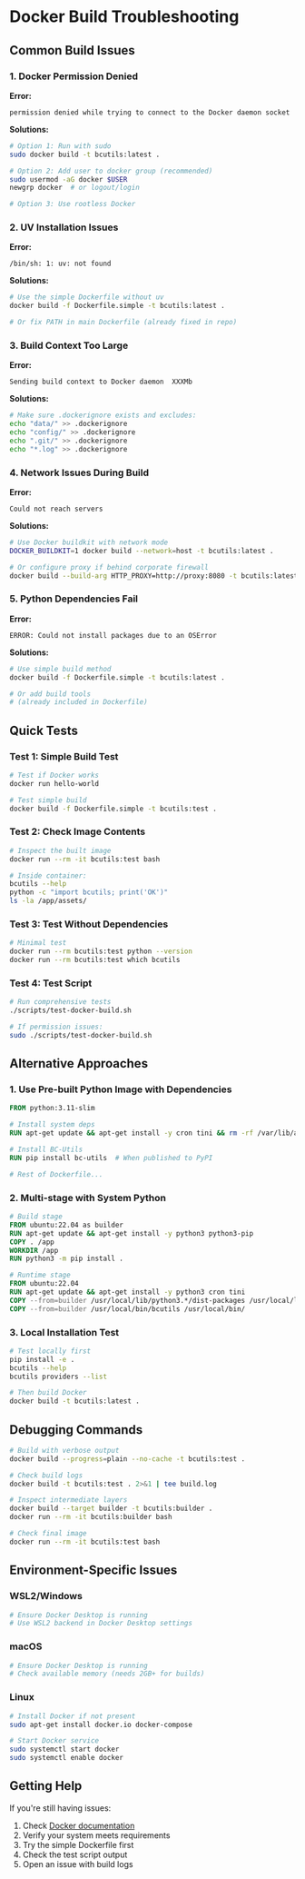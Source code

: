 # Docker Build Troubleshooting

## Common Build Issues

### 1. Docker Permission Denied

**Error:**
```
permission denied while trying to connect to the Docker daemon socket
```

**Solutions:**
```bash
# Option 1: Run with sudo
sudo docker build -t bcutils:latest .

# Option 2: Add user to docker group (recommended)
sudo usermod -aG docker $USER
newgrp docker  # or logout/login

# Option 3: Use rootless Docker
```

### 2. UV Installation Issues

**Error:**
```
/bin/sh: 1: uv: not found
```

**Solutions:**
```bash
# Use the simple Dockerfile without uv
docker build -f Dockerfile.simple -t bcutils:latest .

# Or fix PATH in main Dockerfile (already fixed in repo)
```

### 3. Build Context Too Large

**Error:**
```
Sending build context to Docker daemon  XXXMb
```

**Solutions:**
```bash
# Make sure .dockerignore exists and excludes:
echo "data/" >> .dockerignore
echo "config/" >> .dockerignore
echo ".git/" >> .dockerignore
echo "*.log" >> .dockerignore
```

### 4. Network Issues During Build

**Error:**
```
Could not reach servers
```

**Solutions:**
```bash
# Use Docker buildkit with network mode
DOCKER_BUILDKIT=1 docker build --network=host -t bcutils:latest .

# Or configure proxy if behind corporate firewall
docker build --build-arg HTTP_PROXY=http://proxy:8080 -t bcutils:latest .
```

### 5. Python Dependencies Fail

**Error:**
```
ERROR: Could not install packages due to an OSError
```

**Solutions:**
```bash
# Use simple build method
docker build -f Dockerfile.simple -t bcutils:latest .

# Or add build tools
# (already included in Dockerfile)
```

## Quick Tests

### Test 1: Simple Build Test
```bash
# Test if Docker works
docker run hello-world

# Test simple build
docker build -f Dockerfile.simple -t bcutils:test .
```

### Test 2: Check Image Contents
```bash
# Inspect the built image
docker run --rm -it bcutils:test bash

# Inside container:
bcutils --help
python -c "import bcutils; print('OK')"
ls -la /app/assets/
```

### Test 3: Test Without Dependencies
```bash
# Minimal test
docker run --rm bcutils:test python --version
docker run --rm bcutils:test which bcutils
```

### Test 4: Test Script
```bash
# Run comprehensive tests
./scripts/test-docker-build.sh

# If permission issues:
sudo ./scripts/test-docker-build.sh
```

## Alternative Approaches

### 1. Use Pre-built Python Image with Dependencies
```dockerfile
FROM python:3.11-slim

# Install system deps
RUN apt-get update && apt-get install -y cron tini && rm -rf /var/lib/apt/lists/*

# Install BC-Utils
RUN pip install bc-utils  # When published to PyPI

# Rest of Dockerfile...
```

### 2. Multi-stage with System Python
```dockerfile
# Build stage
FROM ubuntu:22.04 as builder
RUN apt-get update && apt-get install -y python3 python3-pip
COPY . /app
WORKDIR /app
RUN python3 -m pip install .

# Runtime stage
FROM ubuntu:22.04
RUN apt-get update && apt-get install -y python3 cron tini
COPY --from=builder /usr/local/lib/python3.*/dist-packages /usr/local/lib/python3.10/dist-packages/
COPY --from=builder /usr/local/bin/bcutils /usr/local/bin/
```

### 3. Local Installation Test
```bash
# Test locally first
pip install -e .
bcutils --help
bcutils providers --list

# Then build Docker
docker build -t bcutils:latest .
```

## Debugging Commands

```bash
# Build with verbose output
docker build --progress=plain --no-cache -t bcutils:test .

# Check build logs
docker build -t bcutils:test . 2>&1 | tee build.log

# Inspect intermediate layers
docker build --target builder -t bcutils:builder .
docker run --rm -it bcutils:builder bash

# Check final image
docker run --rm -it bcutils:test bash
```

## Environment-Specific Issues

### WSL2/Windows
```bash
# Ensure Docker Desktop is running
# Use WSL2 backend in Docker Desktop settings
```

### macOS
```bash
# Ensure Docker Desktop is running
# Check available memory (needs 2GB+ for builds)
```

### Linux
```bash
# Install Docker if not present
sudo apt-get install docker.io docker-compose

# Start Docker service
sudo systemctl start docker
sudo systemctl enable docker
```

## Getting Help

If you're still having issues:

1. Check [Docker documentation](https://docs.docker.com/)
2. Verify your system meets requirements
3. Try the simple Dockerfile first
4. Check the test script output
5. Open an issue with build logs